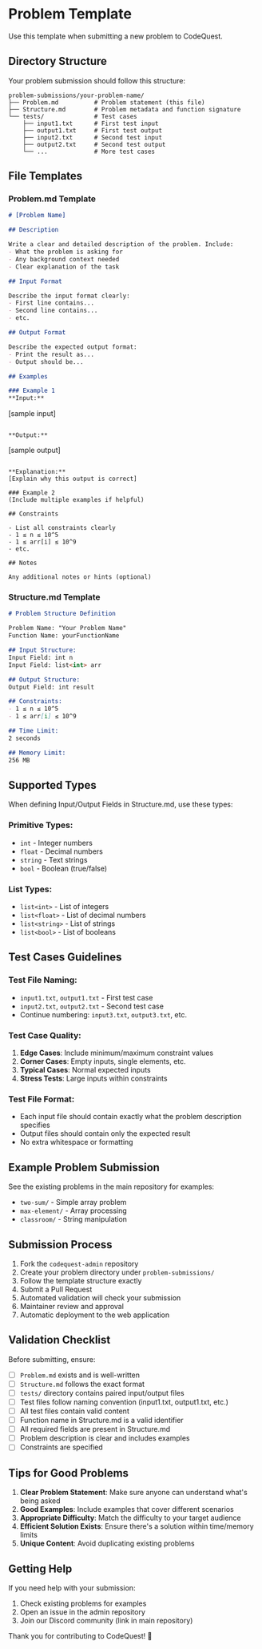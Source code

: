 # Problem Template

Use this template when submitting a new problem to CodeQuest.

## Directory Structure

Your problem submission should follow this structure:

```
problem-submissions/your-problem-name/
├── Problem.md          # Problem statement (this file)
├── Structure.md        # Problem metadata and function signature
└── tests/              # Test cases
    ├── input1.txt      # First test input
    ├── output1.txt     # First test output
    ├── input2.txt      # Second test input
    ├── output2.txt     # Second test output
    └── ...             # More test cases
```

## File Templates

### Problem.md Template

```markdown
# [Problem Name]

## Description

Write a clear and detailed description of the problem. Include:
- What the problem is asking for
- Any background context needed
- Clear explanation of the task

## Input Format

Describe the input format clearly:
- First line contains...
- Second line contains...
- etc.

## Output Format

Describe the expected output format:
- Print the result as...
- Output should be...

## Examples

### Example 1
**Input:**
```
[sample input]
```

**Output:**
```
[sample output]
```

**Explanation:**
[Explain why this output is correct]

### Example 2
(Include multiple examples if helpful)

## Constraints

- List all constraints clearly
- 1 ≤ n ≤ 10^5
- 1 ≤ arr[i] ≤ 10^9
- etc.

## Notes

Any additional notes or hints (optional)
```

### Structure.md Template

```markdown
# Problem Structure Definition

Problem Name: "Your Problem Name"
Function Name: yourFunctionName

## Input Structure:
Input Field: int n
Input Field: list<int> arr

## Output Structure:
Output Field: int result

## Constraints:
- 1 ≤ n ≤ 10^5
- 1 ≤ arr[i] ≤ 10^9

## Time Limit: 
2 seconds

## Memory Limit: 
256 MB
```

## Supported Types

When defining Input/Output Fields in Structure.md, use these types:

### Primitive Types:
- `int` - Integer numbers
- `float` - Decimal numbers
- `string` - Text strings
- `bool` - Boolean (true/false)

### List Types:
- `list<int>` - List of integers
- `list<float>` - List of decimal numbers
- `list<string>` - List of strings
- `list<bool>` - List of booleans

## Test Cases Guidelines

### Test File Naming:
- `input1.txt`, `output1.txt` - First test case
- `input2.txt`, `output2.txt` - Second test case
- Continue numbering: `input3.txt`, `output3.txt`, etc.

### Test Case Quality:
1. **Edge Cases**: Include minimum/maximum constraint values
2. **Corner Cases**: Empty inputs, single elements, etc.
3. **Typical Cases**: Normal expected inputs
4. **Stress Tests**: Large inputs within constraints

### Test File Format:
- Each input file should contain exactly what the problem description specifies
- Output files should contain only the expected result
- No extra whitespace or formatting

## Example Problem Submission

See the existing problems in the main repository for examples:
- `two-sum/` - Simple array problem
- `max-element/` - Array processing
- `classroom/` - String manipulation

## Submission Process

1. Fork the `codequest-admin` repository
2. Create your problem directory under `problem-submissions/`
3. Follow the template structure exactly
4. Submit a Pull Request
5. Automated validation will check your submission
6. Maintainer review and approval
7. Automatic deployment to the web application

## Validation Checklist

Before submitting, ensure:

- [ ] `Problem.md` exists and is well-written
- [ ] `Structure.md` follows the exact format
- [ ] `tests/` directory contains paired input/output files
- [ ] Test files follow naming convention (input1.txt, output1.txt, etc.)
- [ ] All test files contain valid content
- [ ] Function name in Structure.md is a valid identifier
- [ ] All required fields are present in Structure.md
- [ ] Problem description is clear and includes examples
- [ ] Constraints are specified

## Tips for Good Problems

1. **Clear Problem Statement**: Make sure anyone can understand what's being asked
2. **Good Examples**: Include examples that cover different scenarios
3. **Appropriate Difficulty**: Match the difficulty to your target audience
4. **Efficient Solution Exists**: Ensure there's a solution within time/memory limits
5. **Unique Content**: Avoid duplicating existing problems

## Getting Help

If you need help with your submission:
1. Check existing problems for examples
2. Open an issue in the admin repository
3. Join our Discord community (link in main repository)

Thank you for contributing to CodeQuest! 🚀